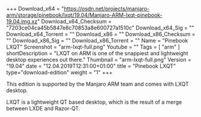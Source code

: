 +++
Download_x64 = "https://osdn.net/projects/manjaro-arm/storage/pinebook/lxqt/19.04/Manjaro-ARM-lxqt-pinebook-19.04.img.xz"
Download_x64_Checksum = "7203ce04ca45b5847e8c70853a8e600727a1510c"
Download_x64_Sig = ""
Download_x64_Torrent = ""
Download_x86 = ""
Download_x86_Checksum = ""
Download_x86_Sig = ""
Download_x86_Torrent = ""
Name = "Pinebook LXQT"
Screenshot = "arm-lxqt-full.png"
Youtube = ""
Tags = [ "arm" ]
shortDescription = "LXQT on ARM is one of the snappiest and lightweight desktop experiences out there."
Thumbnail = "arm-lxqt-full.png"
Version = "19.04"
date = "12.04.2019T12:31:00+01:00"
title = "Pinebook LXQT"
type="download-edition"
weight = "1"
+++

This edition is supported by the Manjaro ARM team and comes with LXQT desktop.

LXQT is a lightweight QT based desktop, which is the result of a merge between LXDE and Razor-QT.


